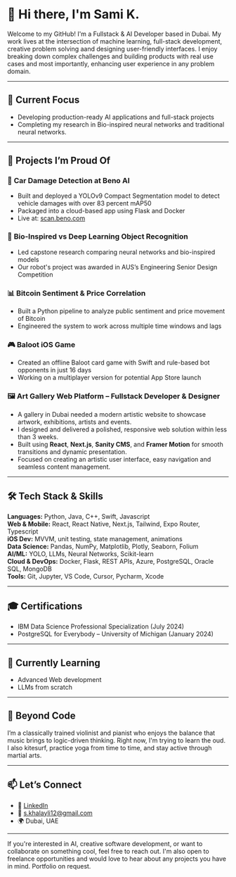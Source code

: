 # 👋 Hi there, I'm Sami K.

Welcome to my GitHub! I'm a Fullstack & AI Developer based in Dubai. My work lives at the intersection of machine learning, full-stack development, creative problem solving aand designing user-friendly interfaces. I enjoy breaking down complex challenges and building products with real use cases and most importantly, enhancing user experience in any problem domain.

---

## 🔧 Current Focus

- Developing production-ready AI applications and full-stack projects
- Completing my research in Bio-inspired neural networks and traditional neural networks.
---

## 🧠 Projects I’m Proud Of

### 🚗 **Car Damage Detection at Beno AI**
- Built and deployed a YOLOv9 Compact Segmentation model to detect vehicle damages with over 83 percent mAP50
- Packaged into a cloud-based app using Flask and Docker
- Live at: [scan.beno.com](https://scan.beno.com)

### 🧬 **Bio-Inspired vs Deep Learning Object Recognition**
- Led capstone research comparing neural networks and bio-inspired models
- Our robot's project was awarded in AUS’s Engineering Senior Design Competition

### 📊 **Bitcoin Sentiment & Price Correlation**
- Built a Python pipeline to analyze public sentiment and price movement of Bitcoin
- Engineered the system to work across multiple time windows and lags

### 🎮 **Baloot iOS Game**
- Created an offline Baloot card game with Swift and rule-based bot opponents in just 16 days
- Working on a multiplayer version for potential App Store launch

### 🖼️ **Art Gallery Web Platform – Fullstack Developer & Designer**
- A gallery in Dubai needed a modern artistic website to showcase artwork, exhibitions, artists and events.
- I designed and delivered a polished, responsive web solution within less than 3 weeks.
- Built using **React**, **Next.js**, **Sanity CMS**, and **Framer Motion** for smooth transitions and dynamic presentation.
- Focused on creating an artistic user interface, easy navigation and seamless content management.


---

## 🛠️ Tech Stack & Skills

**Languages:** Python, Java, C++, Swift, Javascript  
**Web & Mobile:** React, React Native, Next.js, Tailwind, Expo Router, Typescript  
**iOS Dev:** MVVM, unit testing, state management, animations  
**Data Science:** Pandas, NumPy, Matplotlib, Plotly, Seaborn, Folium  
**AI/ML:** YOLO, LLMs, Neural Networks, Scikit-learn  
**Cloud & DevOps:** Docker, Flask, REST APIs, Azure, PostgreSQL, Oracle SQL, MongoDB  
**Tools:** Git, Jupyter, VS Code, Cursor, Pycharm, Xcode    

---

## 🎓 Certifications

- IBM Data Science Professional Specialization (July 2024)  
- PostgreSQL for Everybody – University of Michigan (January 2024)

---

## 🌱 Currently Learning

- Advanced Web development  
- LLMs from scratch

---

## 🎵 Beyond Code

I’m a classically trained violinist and pianist who enjoys the balance that music brings to logic-driven thinking. Right now, I'm trying to learn the oud. I also kitesurf, practice yoga from time to time, and stay active through martial arts. 

---

## 📫 Let’s Connect

- 💼 [LinkedIn](https://www.linkedin.com/in/khalayli)  
- 📧 s.khalayli12@gmail.com  
- 🌍 Dubai, UAE

---

If you're interested in AI, creative software development, or want to collaborate on something cool, feel free to reach out. I'm also open to freelance opportunities and would love to hear about any projects you have in mind. Portfolio on request.
